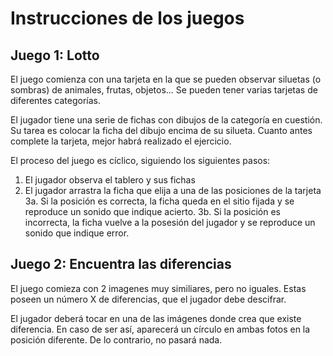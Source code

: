 # Instrucciones de los juegos

## Juego 1: Lotto
El juego comienza con una tarjeta en la que se pueden observar siluetas (o sombras) de animales, frutas, objetos... Se pueden tener varias tarjetas de diferentes categorías.

El jugador tiene una serie de fichas con dibujos de la categoría en cuestión. Su tarea es colocar la ficha del dibujo encima de su silueta. Cuanto antes complete la tarjeta, mejor habrá realizado el ejercicio.

El proceso del juego es cíclico, siguiendo los siguientes pasos:
1. El jugador observa el tablero y sus fichas
2. El jugador arrastra la ficha que elija a una de las posiciones de la tarjeta
3a. Si la posición es correcta, la ficha queda en el sitio fijada y se reproduce un sonido que indique acierto.
3b. Si la posición es incorrecta, la ficha vuelve a la posesión del jugador y se reproduce un sonido que indique error.

## Juego 2: Encuentra las diferencias
El juego comieza con 2 imagenes muy similiares, pero no iguales. Estas poseen un número X de diferencias, que el jugador debe descifrar.

El jugador deberá tocar en una de las imágenes donde crea que existe diferencia. En caso de ser así, aparecerá un círculo en ambas fotos en la posición diferente. De lo contrario, no pasará nada.